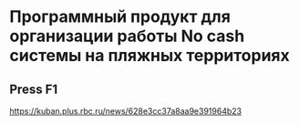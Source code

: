 # Программный продукт для организации работы No cash системы на пляжных территориях

## Press F1

https://kuban.plus.rbc.ru/news/628e3cc37a8aa9e391964b23